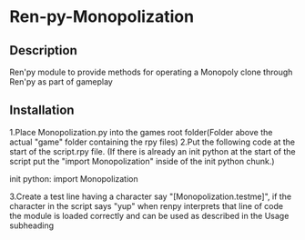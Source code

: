 # Ren-py-Monopolization
## Description
Ren'py module to provide methods for operating a Monopoly clone through Ren'py as part of gameplay
## Installation
1.Place Monopolization.py into the games root folder(Folder above the actual "game" folder containing the rpy files)
2.Put the following code at the start of the script.rpy file. (If there is already an init python at the start of the script put the "import Monopolization" inside of the init python chunk.)

init python:
    import Monopolization

3.Create a test line having a character say "[Monopolization.testme]", if the character in the script says "yup" when renpy interprets that line of code the module is loaded correctly and can be used as described in the Usage subheading
